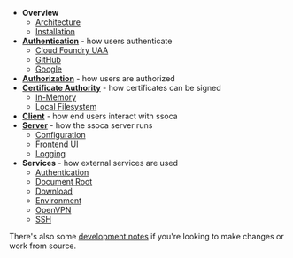  * **Overview**
    * [Architecture](architecture)
    * [Installation](installation)
 * **[Authentication](auth/authn)** - how users authenticate
    * [Cloud Foundry UAA](auth/authn/uaa)
    * [GitHub](auth/authn/github)
    * [Google](auth/authn/google)
 * **[Authorization](auth/authz)** - how users are authorized
 * **[Certificate Authority](certauth)** - how certificates can be signed
    * [In-Memory](certauth/memory)
    * [Local Filesystem](certauth/fs)
 * **[Client](client)** - how end users interact with ssoca
 * **[Server](server)** - how the ssoca server runs
    * [Configuration](server/config)
    * [Frontend UI](server/ui)
    * [Logging](server/logging)
 * **Services** - how external services are used
    * [Authentication](service/auth)
    * [Document Root](service/docroot)
    * [Download](service/download)
    * [Environment](service/env)
    * [OpenVPN](service/openvpn)
    * [SSH](service/ssh)

There's also some [development notes](dev) if you're looking to make changes or work from source.

